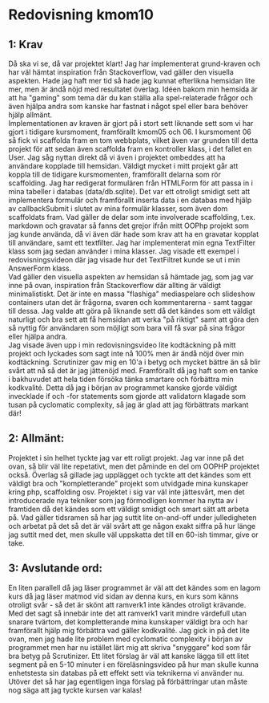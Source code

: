 ---
---
Redovisning kmom10
=========================

## 1: Krav
Då ska vi se, då var projektet klart! Jag har implementerat grund-kraven och har väl hämtat inspiration från Stackoverflow, vad gäller den visuella aspekten. Hade jag haft mer tid så hade jag kunnat efterlikna hemsidan lite mer, men är ändå nöjd med resultatet överlag. Idéen bakom min hemsida är att ha "gaming" som tema där du kan ställa alla spel-relaterade frågor och även hjälpa andra som kanske har fastnat i något spel eller bara behöver hjälp allmänt.  
Implementationen av kraven är gjort på i stort sett liknande sett som vi har gjort i tidigare kursmoment, framförallt kmom05 och 06. I kursmoment 06 så fick vi scaffolda fram en tom webbplats, vilket även var grunden till detta projekt för att sedan även scaffolda fram en kontroller klass, i det fallet en User. Jag såg nyttan direkt då vi även i projektet ombeddes att ha användare kopplade till hemsidan. Väldigt mycket i mitt projekt går att koppla till de tidigare kursmomenten, framförallt delarna som rör scaffolding. Jag har redigerat formulären från HTMLForm för att passa in i mina tabeller i databas (data/db.sqlite). Det var ett otroligt smidigt sett att implementera formulär och framförallt inserta data i en databas med hjälp av callbackSubmit i slutet av mina formulär klasser, som även dom scaffoldats fram. Vad gäller de delar som inte involverade scaffolding, t.ex. markdown och gravatar så fanns det grejor ifrån mitt OOPhp projekt som jag kunde använda, då vi även där hade som krav att ha en gravatar kopplat till användare, samt ett textfilter. Jag har implementerat min egna TextFilter klass som jag sedan använder i mina klasser. Jag visade ett exempel i redovisningsvideon där jag visade hur det TextFiltret kunde se ut i min AnswerForm klass.  
Vad gäller den visuella aspekten av hemsidan så hämtade jag, som jag var inne på ovan, inspiration från Stackoverflow där allting är väldigt minimalistiskt. Det är inte en massa "flashiga" mediaspelare och slideshow containers utan det är frågorna, svaren och kommentarerna - samt taggar till dessa. Jag valde att göra på liknande sett då det kändes som ett väldigt naturligt och bra sett att få hemsidan att verka "på riktigt" samt att göra den så nyttig för användaren som möjligt som bara vill få svar på sina frågor eller hjälpa andra.  
Jag visade även upp i min redovisningsvideo lite kodtäckning på mitt projekt och lyckades som sagt inte nå 100% men är ändå nöjd över min kodtäckning. Scrutinizer gav mig en 10'a i betyg och mycket bättre än så blir svårt att nå så det är jag jättenöjd med. Framförallt då jag haft som en tanke i bakhuvudet att hela tiden försöka tänka smartare och förbättra min kodkvalité. Detta då jag i början av programmet kanske gjorde väldigt invecklade if och -for statements som gjorde att validatorn klagade som tusan på cyclomatic complexity, så jag är glad att jag förbättrats markant där!  

## 2: Allmänt:
Projektet i sin helhet tyckte jag var ett roligt projekt. Jag var inne på det ovan, så blir väl lite repetativt, men det påminde en del om OOPHP projektet också. Överlag så gillade jag upplägget och tyckte att det kändes som ett väldigt bra och "kompletterande" projekt som utvidgade mina kunskaper kring php, scaffolding osv. Projektet i sig var väl inte jättesvårt, men det introducerade nya tekniker som jag förmodligen kommer ha nytta av i framtiden då det kändes som ett väldigt smidigt och smart sätt att arbeta på. Vad gäller tidsramen så har jag suttit lite on-and-off under julledigheten och arbetat på det så det är väl svårt att ge någon exakt siffra på hur länge jag suttit med det, men skulle väl uppskatta det till en 60-ish timmar, give or take. 

## 3: Avslutande ord:
En liten parallell då jag läser programmet är väl att det kändes som en lagom kurs då jag läser matmod vid sidan av denna kurs, en kurs som känns otroligt svår - så det är skönt att ramverk1 inte kändes otroligt krävande. Med det sagt så innebär inte det att ramverk1 varit mindre värdefull utan snarare tvärtom, det kompletterande mina kunskaper väldigt bra och har framförallt hjälp mig förbättra vad gäller kodkvalité. Jag gick in på det lite ovan, men jag hade lite problem med cyclomatic complexity i början av programmet men har nu istället lärt mig att skriva "snyggare" kod som får bra betyg på Scrutinizer. Ett litet förslag är väl att kanske lägga till ett litet segment på en 5-10 minuter i en föreläsningsvideo på hur man skulle kunna enhetstesta sin databas på ett effekt sett via teknikerna vi använder nu. Utöver det så har jag egentligen inga förslag på förbättringar utan måste nog säga att jag tyckte kursen var kalas!
